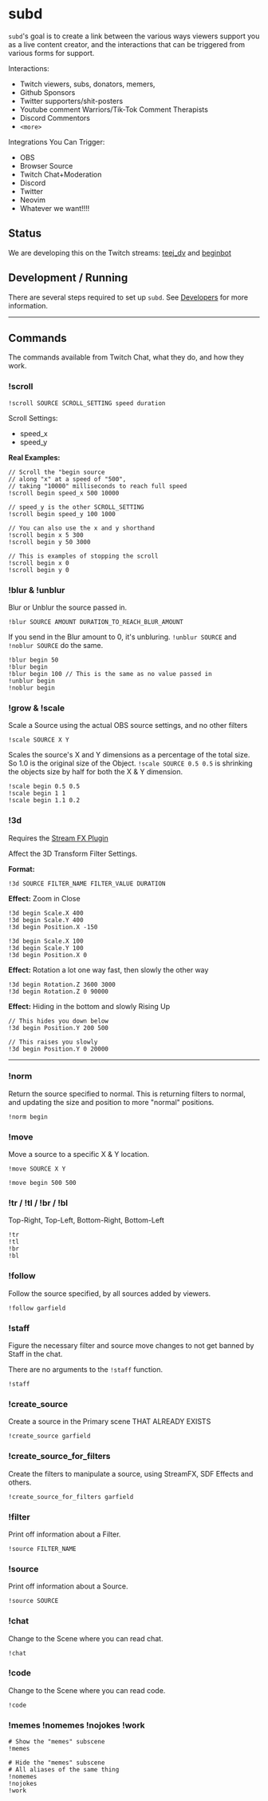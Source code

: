 # subd

`subd`'s goal is to create a link between the various ways viewers support you
as a live content creator, and the interactions that can be triggered from
various forms for support.

Interactions:
- Twitch viewers, subs, donators, memers,
- Github Sponsors
- Twitter supporters/shit-posters
- Youtube comment Warriors/Tik-Tok Comment Therapists
- Discord Commentors
- `<more>`

Integrations You Can Trigger:
- OBS
- Browser Source
- Twitch Chat+Moderation
- Discord
- Twitter
- Neovim
- Whatever we want!!!!

## Status

We are developing this on the Twitch streams: [teej_dv](https://twitch.tv/teej_dv) and [beginbot](https://www.twitch.tv/beginbot)

## Development / Running

There are several steps required to set up `subd`. See [Developers](./DEVELOPERS.md) for more information.

----

## Commands

The commands available from Twitch Chat, what they do, and how they work.

### !scroll

```
!scroll SOURCE SCROLL_SETTING speed duration
```

Scroll Settings:

- speed_x
- speed_y

**Real Examples:**
```
// Scroll the "begin source
// along "x" at a speed of "500",
// taking "10000" milliseconds to reach full speed
!scroll begin speed_x 500 10000

// speed_y is the other SCROLL_SETTING
!scroll begin speed_y 100 1000

// You can also use the x and y shorthand
!scroll begin x 5 300
!scroll begin y 50 3000

// This is examples of stopping the scroll
!scroll begin x 0
!scroll begin y 0
```

### !blur & !unblur

Blur or Unblur the source passed in.

```
!blur SOURCE AMOUNT DURATION_TO_REACH_BLUR_AMOUNT
```

If you send in the Blur amount to 0,  it's unbluring.
`!unblur SOURCE` and `!noblur SOURCE` do the same.

```
!blur begin 50
!blur begin
!blur begin 100 // This is the same as no value passed in
!unblur begin
!noblur begin
```

### !grow & !scale

Scale a Source using the actual OBS source settings, and no other filters

```
!scale SOURCE X Y
```

Scales the source's X and Y dimensions as a percentage of the total size. So 1.0
is the original size of the Object. `!scale SOURCE 0.5 0.5` is shrinking the
objects size by half for both the X & Y dimension.

```
!scale begin 0.5 0.5
!scale begin 1 1
!scale begin 1.1 0.2
```

### !3d

Requires the [Stream FX Plugin](https://github.com/Xaymar/obs-StreamFX)

Affect the 3D Transform Filter Settings.

**Format:**
```
!3d SOURCE FILTER_NAME FILTER_VALUE DURATION
```

**Effect:** Zoom in Close
```
!3d begin Scale.X 400
!3d begin Scale.Y 400
!3d begin Position.X -150

!3d begin Scale.X 100
!3d begin Scale.Y 100
!3d begin Position.X 0
```

**Effect:** Rotation a lot one way fast, then slowly the other way
```
!3d begin Rotation.Z 3600 3000
!3d begin Rotation.Z 0 90000
```

**Effect:** Hiding in the bottom and slowly Rising Up
```
// This hides you down below
!3d begin Position.Y 200 500

// This raises you slowly
!3d begin Position.Y 0 20000

```

---

### !norm

Return the source specified to normal. This is returning filters to normal, and
updating the size and position to more "normal" positions.

```
!norm begin
```

### !move

Move a source to a specific X & Y location.

```
!move SOURCE X Y
```

```
!move begin 500 500
```

### !tr / !tl / !br / !bl

Top-Right, Top-Left, Bottom-Right, Bottom-Left

```
!tr
!tl
!br
!bl
```

### !follow

Follow the source specified, by all sources added by viewers.

```
!follow garfield
```

### !staff

Figure the necessary filter and source move changes to not get banned by Staff in the chat.

There are no arguments to the `!staff` function.

```
!staff
```

### !create_source

Create a source in the Primary scene THAT ALREADY EXISTS

```
!create_source garfield
```

### !create_source_for_filters

Create the filters to manipulate a source, using StreamFX, SDF Effects and
others.

```
!create_source_for_filters garfield
```

### !filter

Print off information about a Filter.

```
!source FILTER_NAME
```

### !source

Print off information about a Source.

```
!source SOURCE
```

### !chat

Change to the Scene where you can read chat.

```
!chat
```

### !code

Change to the Scene where you can read code.

```
!code
```

### !memes !nomemes !nojokes !work


```
# Show the "memes" subscene
!memes

# Hide the "memes" subscene
# All aliases of the same thing
!nomemes
!nojokes
!work
```

